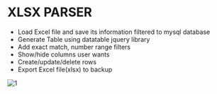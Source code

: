 # XLSX PARSER

* Load Excel file and save its information filtered to mysql database
* Generate Table using datatable jquery library
* Add exact match, number range filters
* Show/hide columns user wants
* Create/update/delete rows
* Export Excel file(xlsx) to backup

![1](https://github.com/topmsdreamer/xlsx-parser/assets/128351913/b6aca797-f3f4-4d0f-a597-ed6cbf650329)

